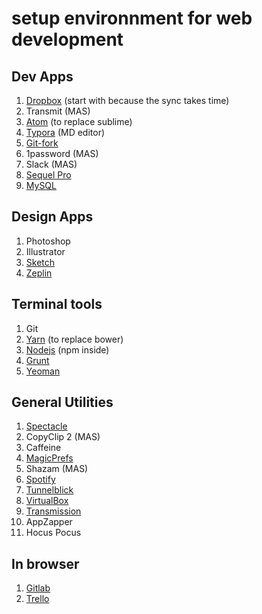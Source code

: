 # setup environnment for web development

## Dev Apps

1. [Dropbox](https://www.dropbox.com) (start with because the sync takes time)
2. Transmit (MAS)
3. [Atom](https://atom.io) (to replace sublime)
4. [Typora](https://typora.io) (MD editor)
5. [Git-fork](https://git-fork.com)
6. 1password (MAS)
7. Slack (MAS)
8. [Sequel Pro](https://www.sequelpro.com)
9. [MySQL](https://dev.mysql.com/downloads/mysql/)



## Design Apps

1. Photoshop
2. Illustrator
3. [Sketch](https://www.sketchapp.com)
4. [Zeplin](https://zeplin.io)



## Terminal tools

1. Git
2. [Yarn](https://yarnpkg.com) (to replace bower)
3. [Nodejs](https://nodejs.org/en/) (npm inside)
4. [Grunt](https://gruntjs.com)
5. [Yeoman](http://yeoman.io)



## General Utilities

1. [Spectacle](https://www.spectacleapp.com)
2. CopyClip 2 (MAS)
3. Caffeine
4. [MagicPrefs](http://magicprefs.com)
5. Shazam (MAS)
6. [Spotify](https://www.spotify.com)
7. [Tunnelblick](https://tunnelblick.net)
8. [VirtualBox](https://www.virtualbox.org)
9. [Transmission](https://transmissionbt.com)
10. AppZapper
11. Hocus Pocus



## In browser

1. [Gitlab](https://gitlab.com)
2. [Trello](https://trello.com)

